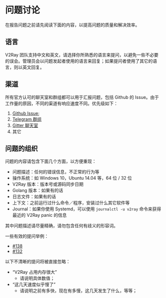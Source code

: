 # 问题讨论

在报告问题之前请先阅读下面的内容，以提高问题的质量和解决效率。

## 语言
V2Ray 团队支持中文和英文，请选择你所熟悉的语言来提问，以避免一些不必要的误会。管理员会以问题发起者使用的语言来回复；如果提问者使用了其它的语言，则以英文回复。

## 渠道
所有官方认可的聊天室和群组都可以用于汇报问题，包括 Github 的 Issue。由于工作量的原因，不同的渠道有响应速度不同。优先级如下：

1. [Github Issue](https://github.com/v2ray/v2ray-core/issues);
2. [Telegram 群组](https://telegram.me/projectv2ray)
3. [Gitter 聊天室](https://gitter.im/v2ray/v2ray-core)
4. 其它

## 问题的组织
问题的内容请包含下面几个方面，以方便重现：
* 问题描述：任何的错误信息，不正常的行为等
* 操作系统：如 Windows 10，Ubuntu 14.04 等，64 位 / 32 位
* V2Ray 版本：版本号或源码同步日期
* Golang 版本：如果有的话
* 日志文件：如果有的话
* 上下文：之前运行过什么命令／程序，安装过什么其它软件等
* Journal：如果你使用 Systemd，可以使用 ```journalctl -u v2ray``` 命令来获得最近的 V2Ray panic 的信息

其中问题描述请尽量精确，请勿包含任何有歧义的形容词。

一些有效的提问举例：
* [#138](https://github.com/v2ray/v2ray-core/issues/138)
* [#132](https://github.com/v2ray/v2ray-core/issues/132)

以下不清晰的提问将被直接忽略：
* “V2Ray 占用内存很大”
  * 请说明具体数值；
* “这几天速度似乎慢了”
  * 请说明之前有多快，现在有多慢，这几天发生了什么，等等；
